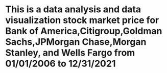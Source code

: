 # This is a data analysis and data visualization stock market price for Bank of America,Citigroup,Goldman Sachs,JPMorgan Chase,Morgan Stanley, and Wells Fargo from 01/01/2006 to 12/31/2021
